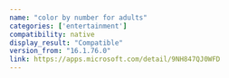 ```yaml
---
name: "color by number for adults"
categories: ['entertainment']
compatibility: native
display_result: "Compatible"
version_from: "16.1.76.0"
link: https://apps.microsoft.com/detail/9NH847QJ0WFD
---
```

